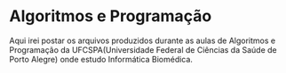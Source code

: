 # Algoritmos e Programação
Aqui irei postar os arquivos produzidos durante as aulas de Algoritmos e Programação da UFCSPA(Universidade Federal de Ciências da Saúde de Porto Alegre) onde estudo Informática Biomédica.
